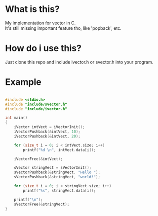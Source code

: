 # What is this?
My implementation for vector in C.\
It's still missing important feature tho, like 'popback', etc.

# How do i use this?
Just clone this repo and include ivector.h or svector.h into your program.

# Example

``` C

#include <stdio.h>
#include "include/svector.h"
#include "include/ivector.h"

int main()
{
    iVector intVect = iVectorInit();
    iVectorPushback(&intVect, 10);
    iVectorPushback(&intVect, 20);

    for (size_t i = 0; i < intVect.size; i++)
        printf("%d \n", intVect.data[i]);

    iVectorFree(&intVect);

    sVector stringVect = sVectorInit();
    sVectorPushback(&stringVect, "Hello ");
    sVectorPushback(&stringVect, "world!");

    for (size_t i = 0; i < stringVect.size; i++)
        printf("%s", stringVect.data[i]);

    printf("\n");
    sVectorFree(&stringVect);
}


```
